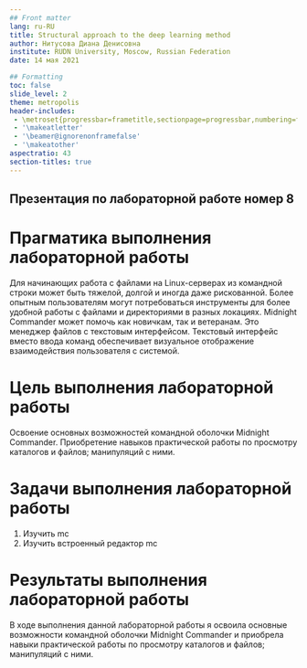 ```yaml
---
## Front matter
lang: ru-RU
title: Structural approach to the deep learning method
author: Нитусова Диана Денисовна
institute: RUDN University, Moscow, Russian Federation
date: 14 мая 2021

## Formatting
toc: false
slide_level: 2
theme: metropolis
header-includes: 
 - \metroset{progressbar=frametitle,sectionpage=progressbar,numbering=fraction}
 - '\makeatletter'
 - '\beamer@ignorenonframefalse'
 - '\makeatother'
aspectratio: 43
section-titles: true
---
```


## Презентация по лабораторной работе номер 8

# Прагматика выполнения лабораторной работы

Для начинающих работа с файлами на Linux-серверах из командной строки может быть тяжелой, долгой и иногда даже рискованной. Более опытным пользователям могут потребоваться инструменты для более удобной работы с файлами и директориями в разных локациях. Midnight Commander может помочь как новичкам, так и ветеранам. Это менеджер файлов с текстовым интерфейсом.
Текстовый интерфейс вместо ввода команд обеспечивает визуальное отображение взаимодействия пользователя с системой.

# Цель выполнения лабораторной работы 

Освоение основных возможностей командной оболочки
Midnight Commander. Приобретение навыков практической работы по
просмотру каталогов и файлов; манипуляций с ними.


# Задачи выполнения лабораторной работы

1. Изучить mc
2. Изучить встроенный редактор mc


# Результаты выполнения лабораторной работы

В ходе выполнения данной лабораторной работы я освоила
основные возможности командной оболочки Midnight Commander и
приобрела навыки практической работы по просмотру каталогов и
файлов; манипуляций с ними.